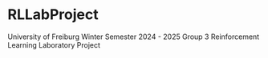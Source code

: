 # RLLabProject
University of Freiburg
Winter Semester 2024 - 2025
Group 3 Reinforcement Learning Laboratory Project
